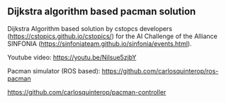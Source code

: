 ## Dijkstra algorithm based pacman solution

Dijkstra Algorithm based solution by cstopcs developers (https://cstopics.github.io/cstopics/) for the AI Challenge of the Alliance SINFONIA (https://sinfoniateam.github.io/sinfonia/events.html).

Youtube video:
https://youtu.be/Nilsue5zjbY

Pacman simulator (ROS based):
https://github.com/carlosquinterop/ros-pacman

https://github.com/carlosquinterop/pacman-controller

